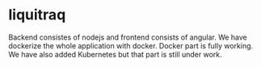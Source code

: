 # liquitraq
Backend consistes of nodejs and frontend consists of angular. 
We have dockerize the whole application with docker. Docker part is fully working. 
We have also added Kubernetes but that part is still under work. 
